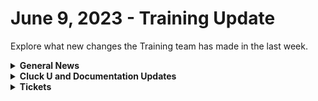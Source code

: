 # June 9, 2023 - Training Update

Explore what new changes the Training team has made in the last week.

<details>

<summary><strong>General News</strong></summary>

* Updates to the Getting Started Section of Documentation is coming soon:
  * New videos on identifying and scoping out business process automation
* Rewst 105 to be scheduled soon

</details>

<details>

<summary><strong>Cluck U and Documentation Updates</strong></summary>

* [Ingram Micro Cloud Integration](../../../documentation/integrations/individual-integration-documentation/licensing/ingram-micro/ingram-micro-integration-setup.md) Doc added
* [New Prebuilt Automations](https://github.com/RewstApp/gitbook/blob/main/gitbook/external_docs/updates/cs-and-training-updates/broken-reference/README.md) section in rewst.help
  * Incoming Crate and Workflow Docs incoming
* Company filter information added to Datto page
* Added initial least privledged access information for:
  * Pax8
  * ITGlue
  * Connectwise Automate
* Open Mic - June 2nd Video and Page Added
* Bugfixes:
  * Fixed outdated workflow name in Connectwise Pod Documentation
  * Updated formatting in the Conditional Access Best Practices Documentation

</details>

<details>

<summary><strong>Tickets</strong></summary>

With the ROC now using Halo for their ticketing system, this is when you should find a ticket created for you!

* [ ] A discussion with a ROC engineer that doesn't result in a fix on first discussion
* [ ] If you have a call to troubleshoot, create workflows or other ROC work
* [ ] For all onboarding or expansion work
* [ ] If a call results in a new workflow idea or request

If you'd like to manually create a ticket yourself, review the "Rewst Support" section at the bottom of this page.

</details>
